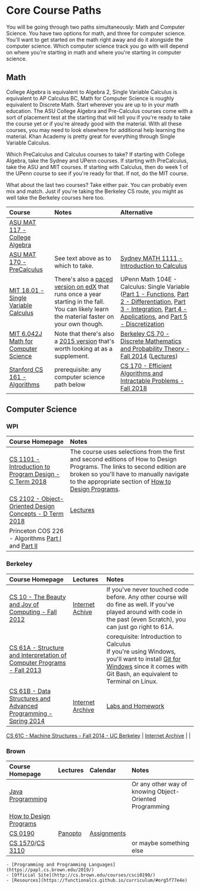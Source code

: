 # Core Course Paths

You will be going through two paths simultaneously: Math and Computer Science. You have two options for math, and three for computer science. You'll want to get started on the math right away and do it alongside the computer science. Which computer science track you go with will depend on where you're starting in math and where you're starting in computer science. 

## Math
College Algebra is equivalent to Algebra 2, Single Variable Calculus is equivalent to AP Calculus BC, Math for Computer Science is roughly equivalent to Discrete Math. Start wherever you are up to in your math education. The ASU College Algebra and Pre-Calculus courses come with a sort of placement test at the starting that will tell you if you're ready to take the course yet or if you're already good with the material. With all these courses, you may need to look elsewhere for additional help learning the material. Khan Academy is pretty great for everything through Single Variable Calculus.

Which PreCalculus and Calculus courses to take? If starting with College Algebra, take the Sydney and UPenn courses. If starting with PreCalculus, take the ASU and MIT courses. If starting with Calculus, then do week 1 of the UPenn course to see if you're ready for that. If not, do the MIT course.

What about the last two courses? Take either pair. You can probably even mix and match. Just if you're taking the Berkeley CS route, you might as well take the Berkeley courses here too.

Course | Notes | Alternative
:-- | :-- | :--
[ASU MAT 117 - College Algebra](https://www.edx.org/course/college-algebra-and-problem-solving) | |
[ASU MAT 170 - PreCalculus](https://www.edx.org/course/precalculus) | See text above as to which to take. | [Sydney MATH 1111 - Introduction to Calculus](https://www.coursera.org/learn/introduction-to-calculus)
[MIT 18.01 - Single Variable Calculus](https://ocw.mit.edu/courses/mathematics/18-01sc-single-variable-calculus-fall-2010/) | There's also a [paced version on edX](https://www.edx.org/xseries/mitx-18.01x-single-variable-calculus) that runs once a year starting in the fall. You can likely learn the material faster on your own though. | UPenn Math 104E - Calculus: Single Variable ([Part 1 - Functions](https://www.coursera.org/learn/single-variable-calculus), [Part 2 - Differentiation](https://www.coursera.org/learn/differentiation-calculus), [Part 3 - Integration](https://www.coursera.org/learn/integration-calculus), [Part 4 - Applications](https://www.coursera.org/learn/applications-calculus), and [Part 5 -  Discretization](https://www.coursera.org/learn/discrete-calculus)
[MIT 6.042J Math for Computer Science](https://ocw.mit.edu/courses/electrical-engineering-and-computer-science/6-042j-mathematics-for-computer-science-fall-2010/) | Note that there's also a [2015 version](https://ocw.mit.edu/courses/electrical-engineering-and-computer-science/6-042j-mathematics-for-computer-science-spring-2015/) that's worth looking at as a supplement. | [Berkeley CS 70 - Discrete Mathematics and Probability Theory - Fall 2014](https://inst.eecs.berkeley.edu/~cs70/fa14/) ([Lectures](https://archive.org/details/ucberkeley_webcast_itunesu_915570116))
[Stanford CS 161 - Algorithms](https://www.coursera.org/specializations/algorithms) | prerequisite: any computer science path below | [CS 170 - Efficient Algorithms and Intractable Problems - Fall 2018](https://inst.eecs.berkeley.edu/~cs170/fa18/)

## Computer Science

### WPI

Course Homepage | Notes
:-- | :-- 
[CS 1101 - Introduction to Program Design - C Term 2018](https://web.cs.wpi.edu/~cs1101/c18/) | The course uses selections from the first and second editions of How to Design Programs. The links to second edition are broken so you'll have to manually navigate to the appropriate section of [How to Design Programs](https://htdp.org/).
[CS 2102 - Object-Oriented Design Concepts - D Term 2018](https://web.cs.wpi.edu/~cs2102/d18/) | [Lectures](https://web.cs.wpi.edu/~cs2102/d20/)
Princeton COS 226 - Algorithms [Part I](https://www.coursera.org/learn/algorithms-part1/) and [Part II](https://www.coursera.org/learn/algorithms-part2) | 

### Berkeley

Course Homepage | Lectures | Notes
:-- | :-- | :--
[CS 10 - The Beauty and Joy of Computing - Fall 2012](http://inst.eecs.berkeley.edu/~cs10/fa12/) | [Internet Achive](https://archive.org/details/ucberkeley_webcast_itunesu_556751887) | If you've never touched code before. Any other course will do fine as well. If you've played around with code in the past (even Scratch), you can just go right to 61A.
[CS 61A - Structure and Interpretation of Computer Programs - Fall 2013](http://www-inst.eecs.berkeley.edu/~cs61a/fa13/) | | corequisite: Introduction to Calculus<br />If you're using Windows, you'll want to install [Git for Windows](https://gitforwindows.org/) since it comes with Git Bash, an equivalent to Terminal on Linux.
[CS 61B - Data Structures and Advanced Programming - Spring 2014](https://people.eecs.berkeley.edu/~jrs/61b/) | [Internet Archive](https://archive.org/details/ucberkeley_webcast_itunesu_805311403) | [Labs and Homework](https://inst.eecs.berkeley.edu/~cs61b/fa14/hw/index.html)


[CS 61C - Machine Structures - Fall 2014 - UC Berkeley](http://inst.eecs.berkeley.edu/~cs61c/fa14/) | [Internet Archive](https://archive.org/details/ucberkeley_webcast_itunesu_915550404) | | 



### Brown

Course Homepage | Lectures | Calendar | Notes
:-- | :-- | :-- | :-- 
[Java Programming](https://java-programming.mooc.fi/) | | | Or any other way of knowing Object-Oriented Programming
[How to Design Programs](http://cs.brown.edu/courses/csci0190/2018/Placement_Assignments.html) | | | 
[CS 0190](http://cs.brown.edu/courses/csci0190/2018/index.html) | [Panopto](https://brown.hosted.panopto.com/Panopto/Pages/Sessions/List.aspx#folderID=%222559ad35-3fff-4ef1-a2ac-a951011eb91e%22&maxResults=50) | [Assignments](https://cs.brown.edu/courses/cs019/2018/assignments.html) |
[CS 1570](http://cs.brown.edu/courses/csci1570/index.html)/[CS 3110](https://www.cs.cornell.edu/courses/cs3110/2018sp/) | | | or maybe something else
    - [Programming and Programming Languages](https://papl.cs.brown.edu/2019/)
    - [Official Site](http://cs.brown.edu/courses/csci0190/)
    - [Resources](https://functionalcs.github.io/curriculum/#org5f77e4e)


